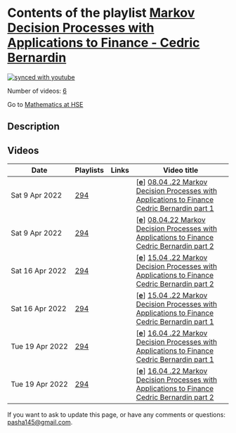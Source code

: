# Contents of the playlist [Markov Decision Processes with Applications to Finance - Сedric Bernardin](https://www.youtube.com/playlist?list=PLq3E5oubNNoDl2hgjPzyNxhSvPjVx5EeB)

[![synced with youtube](https://img.shields.io/github/last-commit/mathphysschool/mathphysschool.github.io/autoupdate1?label=synced%20with%20youtube)](https://github.com/mathphysschool/mathphysschool.github.io/commits/autoupdate1)

Number of videos: [6](#videos)

Go to [Mathematics at HSE](../README.md)

## Description



## Videos

|Date|Playlists|Links|Video title|
|---|---|---|---|
| Sat&nbsp;9&nbsp;Apr&nbsp;2022 | [294](../playlists/294 "Markov Decision Processes with Applications to Finance - Сedric Bernardin") |  | [[**e**](https://studio.youtube.com/video/ujK1iN41NH8/edit "Edit")] [08.04 .22 Markov Decision Processes with Applications to Finance Сedric Bernardin part 1](https://www.youtube.com/watch?v=ujK1iN41NH8&list=PLq3E5oubNNoDl2hgjPzyNxhSvPjVx5EeB) |
| Sat&nbsp;9&nbsp;Apr&nbsp;2022 | [294](../playlists/294 "Markov Decision Processes with Applications to Finance - Сedric Bernardin") |  | [[**e**](https://studio.youtube.com/video/Cu2rBzDMlp8/edit "Edit")] [08.04.22 Markov Decision Processes with Applications to Finance Сedric Bernardin part 2](https://www.youtube.com/watch?v=Cu2rBzDMlp8&list=PLq3E5oubNNoDl2hgjPzyNxhSvPjVx5EeB) |
| Sat&nbsp;16&nbsp;Apr&nbsp;2022 | [294](../playlists/294 "Markov Decision Processes with Applications to Finance - Сedric Bernardin") |  | [[**e**](https://studio.youtube.com/video/XKuYhyFkzqw/edit "Edit")] [15.04 .22 Markov Decision Processes with Applications to Finance Сedric Bernardin part 2](https://www.youtube.com/watch?v=XKuYhyFkzqw&list=PLq3E5oubNNoDl2hgjPzyNxhSvPjVx5EeB) |
| Sat&nbsp;16&nbsp;Apr&nbsp;2022 | [294](../playlists/294 "Markov Decision Processes with Applications to Finance - Сedric Bernardin") |  | [[**e**](https://studio.youtube.com/video/cTnk_33XIG8/edit "Edit")] [15.04 .22 Markov Decision Processes with Applications to Finance Сedric Bernardin part 1](https://www.youtube.com/watch?v=cTnk_33XIG8&list=PLq3E5oubNNoDl2hgjPzyNxhSvPjVx5EeB) |
| Tue&nbsp;19&nbsp;Apr&nbsp;2022 | [294](../playlists/294 "Markov Decision Processes with Applications to Finance - Сedric Bernardin") |  | [[**e**](https://studio.youtube.com/video/wHUmcLbS5gE/edit "Edit")] [16.04 .22 Markov Decision Processes with Applications to Finance Сedric Bernardin part 1](https://www.youtube.com/watch?v=wHUmcLbS5gE&list=PLq3E5oubNNoDl2hgjPzyNxhSvPjVx5EeB) |
| Tue&nbsp;19&nbsp;Apr&nbsp;2022 | [294](../playlists/294 "Markov Decision Processes with Applications to Finance - Сedric Bernardin") |  | [[**e**](https://studio.youtube.com/video/cJk5rQFLmVI/edit "Edit")] [16.04 .22 Markov Decision Processes with Applications to Finance Сedric Bernardin part 2](https://www.youtube.com/watch?v=cJk5rQFLmVI&list=PLq3E5oubNNoDl2hgjPzyNxhSvPjVx5EeB) |


 If you want to ask to update this page, or have any comments or questions: <pasha145@gmail.com>.